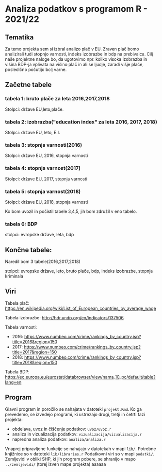 # Analiza podatkov s programom R - 2021/22

## Tematika
Za temo projekta sem si izbral analizo plač v EU. Zraven plač bomo analizirali tudi stopnjo varnosti, indeks izobrazbe in bdp na prebivalca.
Cilj naše projektne naloge bo, da ugotovimo npr. koliko visoka izobrazba in višina BDP-ja vplivata na višino plač in ali se ljudje, zaradi višje plače, posledično počutijo bolj varne.


## Začetne tabele


### tabela 1: bruto plače za leta 2016,2017,2018

Stolpci: države EU,leto,plače.

### tabela 2: izobrazba("education index" za leta 2016, 2017, 2018)

Stolpci: države EU, leto, E.I.

### tabela 3: stopnja varnosti(2016)

Stolpci: države EU, 2016, stopnja varnosti

### tabela 4: stopnja varnost(2017)

Stolpci: države EU, 2017, stopnja varnosti

### tabela 5: stopnja varnost(2018)

Stolpci: države EU, 2018, stopnja varnosti

Ko bom uvozil in počistil tabele 3,4,5, jih bom združil v eno tabelo.

### tabela 6: BDP

stolpci: evropske države, leta, bdp


## Končne tabele:


Naredil bom 3 tabele(2016,2017,2018)

stolpci: evropske države, leto, bruto plače, bdp, indeks izobrazbe, stopnja kriminala

## Viri

Tabela plač: https://en.wikipedia.org/wiki/List_of_European_countries_by_average_wage

Tabela izobrazbe: http://hdr.undp.org/en/indicators/137506

Tabela varnosti:
  - 2016: https://www.numbeo.com/crime/rankings_by_country.jsp?title=2016&region=150
  - 2017: https://www.numbeo.com/crime/rankings_by_country.jsp?title=2017&region=150
  - 2018: https://www.numbeo.com/crime/rankings_by_country.jsp?title=2018&region=150
  
Tabela BDP: https://ec.europa.eu/eurostat/databrowser/view/nama_10_pc/default/table?lang=en


## Program

Glavni program in poročilo se nahajata v datoteki `projekt.Rmd`.
Ko ga prevedemo, se izvedejo programi, ki ustrezajo drugi, tretji in četrti fazi projekta:

* obdelava, uvoz in čiščenje podatkov: `uvoz/uvoz.r`
* analiza in vizualizacija podatkov: `vizualizacija/vizualizacija.r`
* napredna analiza podatkov: `analiza/analiza.r`

Vnaprej pripravljene funkcije se nahajajo v datotekah v mapi `lib/`.
Potrebne knjižnice so v datoteki `lib/libraries.r`
Podatkovni viri so v mapi `podatki/`.
Zemljevidi v obliki SHP, ki jih program pobere,
se shranijo v mapo `../zemljevidi/` (torej izven mape projekta)
aaaaaa

